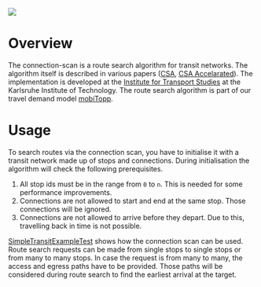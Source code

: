 [![](https://jitpack.io/v/mobitopp/connection-scan.svg)](https://jitpack.io/#mobitopp/connection-scan)

# Overview
The connection-scan is a route search algorithm for transit networks. The 
algorithm itself is described in various papers ([CSA](https://www.researchgate.net/publication/257361294_Intriguingly_Simple_and_Fast_Transit_Routing), [CSA Accelarated](https://www.researchgate.net/publication/286955308_Connection_Scan_Accelerated)).
The implementation is developed at the [Institute for Transport Studies](http://www.ifv.kit.edu) at the Karlsruhe Institute of Technology. The route search algorithm is part of our travel demand model [mobiTopp](http://www.ifv.kit.edu/359.php).

# Usage
To search routes via the connection scan, you have to initialise it with a transit network made up of stops and connections. During initialisation the algorithm will check the following prerequisites.
1. All stop ids must be in the range from `0` to `n`. This is needed for some performance improvements.
2. Connections are not allowed to start and end at the same stop. Those connections will be ignored.
3. Connections are not allowed to arrive before they depart. Due to this, travelling back in time is not possible.

[SimpleTransitExampleTest](https://github.com/mobitopp/connection-scan/blob/master/src/integration-test/java/edu/kit/ifv/mobitopp/publictransport/example/SimpleTransitExampleTest.java) shows how the connection scan can be used.
Route search requests can be made from single stops to single stops or from many to many stops. In case the request is from many to many, the access and egress paths have to be provided. Those paths will be considered during route search to find the earliest arrival at the target.
